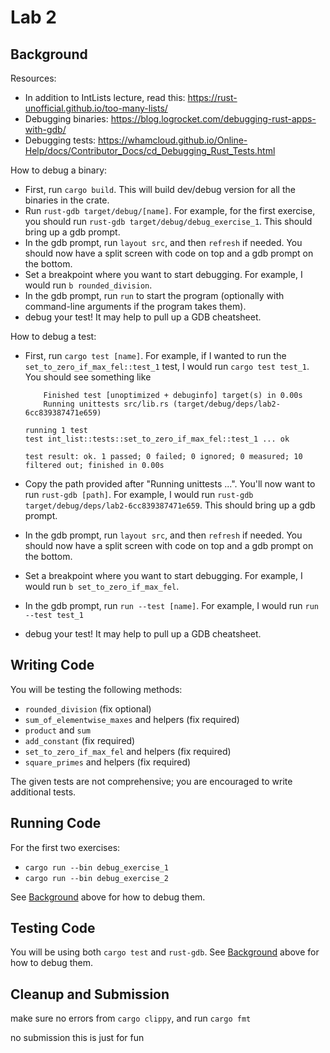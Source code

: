 # Lab 2

## Background

Resources:
 - In addition to IntLists lecture, read this: https://rust-unofficial.github.io/too-many-lists/ 
 - Debugging binaries: https://blog.logrocket.com/debugging-rust-apps-with-gdb/
 - Debugging tests: https://whamcloud.github.io/Online-Help/docs/Contributor_Docs/cd_Debugging_Rust_Tests.html


How to debug a binary:
 - First, run `cargo build`. This will build dev/debug version for all the binaries in the crate.
 - Run `rust-gdb target/debug/[name]`. For example, for the first exercise, you should run `rust-gdb target/debug/debug_exercise_1`. This should bring up a gdb prompt.
 - In the gdb prompt, run `layout src`, and then `refresh` if needed. You should now have a split screen with code on top and a gdb prompt on the bottom.
 - Set a breakpoint where you want to start debugging. For example, I would run `b rounded_division`.
 - In the gdb prompt, run `run` to start the program (optionally with command-line arguments if the program takes them).
 - debug your test! It may help to pull up a GDB cheatsheet.

How to debug a test:

 - First, run `cargo test [name]`. For example, if I wanted to run the `set_to_zero_if_max_fel::test_1` test, I would run `cargo test test_1`. You should see something like 
    ```
        Finished test [unoptimized + debuginfo] target(s) in 0.00s
        Running unittests src/lib.rs (target/debug/deps/lab2-6cc839387471e659)

    running 1 test
    test int_list::tests::set_to_zero_if_max_fel::test_1 ... ok

    test result: ok. 1 passed; 0 failed; 0 ignored; 0 measured; 10 filtered out; finished in 0.00s
    ```

 - Copy the path provided after "Running unittests ...". You'll now want to run `rust-gdb [path]`. For example, I would run `rust-gdb target/debug/deps/lab2-6cc839387471e659`. This should bring up a gdb prompt.
 - In the gdb prompt, run `layout src`, and then `refresh` if needed. You should now have a split screen with code on top and a gdb prompt on the bottom.
 - Set a breakpoint where you want to start debugging. For example, I would run `b set_to_zero_if_max_fel`.
 - In the gdb prompt, run `run --test [name]`. For example, I would run `run --test test_1`
 - debug your test! It may help to pull up a GDB cheatsheet.
 

 ## Writing Code

You will be testing the following methods:
 - `rounded_division` (fix optional)
 - `sum_of_elementwise_maxes` and helpers (fix required)
 - `product` and `sum`
 - `add_constant` (fix required)
 - `set_to_zero_if_max_fel` and helpers (fix required)
 - `square_primes` and helpers (fix required)

The given tests are not comprehensive; you are encouraged to write additional tests.

## Running Code

For the first two exercises:
 - `cargo run --bin debug_exercise_1`
 - `cargo run --bin debug_exercise_2`

See [Background](#background) above for how to debug them.

## Testing Code

You will be using both `cargo test` and `rust-gdb`. See [Background](#background) above for how to debug them.

## Cleanup and Submission

make sure no errors from `cargo clippy`, and run `cargo fmt`

no submission this is just for fun

